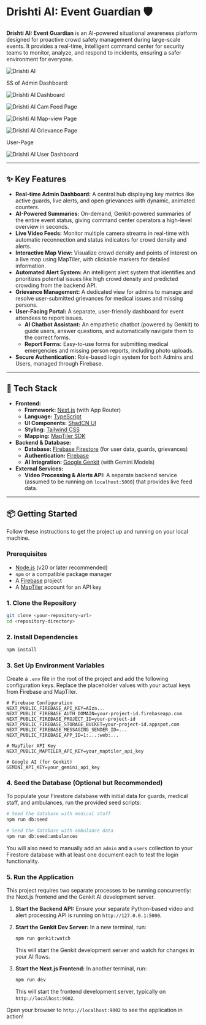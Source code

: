 # Drishti AI: Event Guardian 🛡️

**Drishti AI: Event Guardian** is an AI-powered situational awareness platform designed for proactive crowd safety management during large-scale events. It provides a real-time, intelligent command center for security teams to monitor, analyze, and respond to incidents, ensuring a safer environment for everyone.

![Drishti AI](https://res.cloudinary.com/dams0r5uk/image/upload/v1753526208/Picture1_wlf2zp.jpg)


SS of Admin Dashboard:

![Drishti AI Dashboard](https://res.cloudinary.com/dams0r5uk/image/upload/v1755239920/e0596e3ca77b7bdadbf4e6a58e4f4b4221dbe2807421542949fae856a4d157f8_z2rcvo.png)

![Drishti AI Cam Feed Page](https://res.cloudinary.com/dams0r5uk/image/upload/v1755241466/cf22522010502412d556b0e81cca94e7561f01df0d76c2da2fdb069e78466251_a63gvu.png)

![Drishti AI Map-view Page](https://res.cloudinary.com/dams0r5uk/image/upload/v1755241475/4c08102057ea1a595d956b83eb21ccf4680d4dee0a2a2906fbca86cdac6c4edb_jzvefm.png)

![Drishti AI Grievance Page](https://res.cloudinary.com/dams0r5uk/image/upload/v1755241443/a0806a643b0b8c0b319efe925fa3bce46206f5597101ffb48e1d33ad47c57d1e_iu7uyj.png)

User-Page

![Drishti AI User Dashboard](https://res.cloudinary.com/dams0r5uk/image/upload/v1755241455/2974e53bf8a571b18c20c4b02cd01bed833a3963c79495a7c07800af1cbd8c93_xeaukf.png)

---

## ✨ Key Features

*   **Real-time Admin Dashboard:** A central hub displaying key metrics like active guards, live alerts, and open grievances with dynamic, animated counters.
*   **AI-Powered Summaries:** On-demand, Genkit-powered summaries of the entire event status, giving command center operators a high-level overview in seconds.
*   **Live Video Feeds:** Monitor multiple camera streams in real-time with automatic reconnection and status indicators for crowd density and alerts.
*   **Interactive Map View:** Visualize crowd density and points of interest on a live map using MapTiler, with clickable markers for detailed information.
*   **Automated Alert System:** An intelligent alert system that identifies and prioritizes potential issues like high crowd density and predicted crowding from the backend API.
*   **Grievance Management:** A dedicated view for admins to manage and resolve user-submitted grievances for medical issues and missing persons.
*   **User-Facing Portal:** A separate, user-friendly dashboard for event attendees to report issues.
    *   **AI Chatbot Assistant:** An empathetic chatbot (powered by Genkit) to guide users, answer questions, and automatically navigate them to the correct forms.
    *   **Report Forms:** Easy-to-use forms for submitting medical emergencies and missing person reports, including photo uploads.
*   **Secure Authentication:** Role-based login system for both Admins and Users, managed through Firebase.

---

## 🚀 Tech Stack

*   **Frontend:**
    *   **Framework:** [Next.js](https://nextjs.org/) (with App Router)
    *   **Language:** [TypeScript](https://www.typescriptlang.org/)
    *   **UI Components:** [ShadCN UI](https://ui.shadcn.com/)
    *   **Styling:** [Tailwind CSS](https://tailwindcss.com/)
    *   **Mapping:** [MapTiler SDK](https://maptiler.com/sdk/)
*   **Backend & Database:**
    *   **Database:** [Firebase Firestore](https://firebase.google.com/docs/firestore) (for user data, guards, grievances)
    *   **Authentication:** [Firebase](https://firebase.google.com/)
    *   **AI Integration:** [Google Genkit](https://firebase.google.com/docs/genkit) (with Gemini Models)
*   **External Services:**
    *   **Video Processing & Alerts API:** A separate backend service (assumed to be running on `localhost:5000`) that provides live feed data.

---

## 📦 Getting Started

Follow these instructions to get the project up and running on your local machine.

### Prerequisites

*   [Node.js](https://nodejs.org/en) (v20 or later recommended)
*   `npm` or a compatible package manager
*   A [Firebase](https://firebase.google.com/) project
*   A [MapTiler](https://maptiler.com/) account for an API key

### 1. Clone the Repository

```bash
git clone <your-repository-url>
cd <repository-directory>
```

### 2. Install Dependencies

```bash
npm install
```

### 3. Set Up Environment Variables

Create a `.env` file in the root of the project and add the following configuration keys. Replace the placeholder values with your actual keys from Firebase and MapTiler.

```env
# Firebase Configuration
NEXT_PUBLIC_FIREBASE_API_KEY=AIza...
NEXT_PUBLIC_FIREBASE_AUTH_DOMAIN=your-project-id.firebaseapp.com
NEXT_PUBLIC_FIREBASE_PROJECT_ID=your-project-id
NEXT_PUBLIC_FIREBASE_STORAGE_BUCKET=your-project-id.appspot.com
NEXT_PUBLIC_FIREBASE_MESSAGING_SENDER_ID=...
NEXT_PUBLIC_FIREBASE_APP_ID=1:...:web:...

# MapTiler API Key
NEXT_PUBLIC_MAPTILER_API_KEY=your_maptiler_api_key

# Google AI (for Genkit)
GEMINI_API_KEY=your_gemini_api_key
```

### 4. Seed the Database (Optional but Recommended)

To populate your Firestore database with initial data for guards, medical staff, and ambulances, run the provided seed scripts:

```bash
# Seed the database with medical staff
npm run db:seed

# Seed the database with ambulance data
npm run db:seed:ambulances
```
You will also need to manually add an `admin` and a `users` collection to your Firestore database with at least one document each to test the login functionality.

### 5. Run the Application

This project requires two separate processes to be running concurrently: the Next.js frontend and the Genkit AI development server.

1.  **Start the Backend API:**
    Ensure your separate Python-based video and alert processing API is running on `http://127.0.0.1:5000`.

2.  **Start the Genkit Dev Server:**
    In a new terminal, run:
    ```bash
    npm run genkit:watch
    ```
    This will start the Genkit development server and watch for changes in your AI flows.

3.  **Start the Next.js Frontend:**
    In another terminal, run:
    ```bash
    npm run dev
    ```
    This will start the frontend development server, typically on `http://localhost:9002`.

Open your browser to `http://localhost:9002` to see the application in action!
